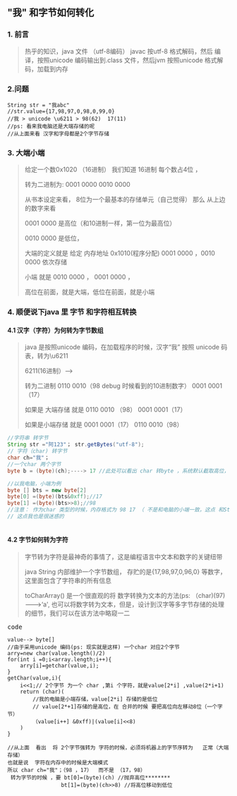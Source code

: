 ## "我" 和字节如何转化

### 1.  前言

> 热乎的知识，java 文件 （utf-8编码） javac 按utf-8 格式解码，然后 编译，按照unicode 编码输出到.class 文件，然后jvm 按照unicode 格式解码，加载到内存

### 2.问题

```
String str = "我abc"
//str.value={17,98,97,0,98,0,99,0}
//我 > unicode \u6211 > 98(62)  17(11)
//ps: 看来我电脑还是大端存储的呢
//从上面来看 汉字和字母都是2个字节存储

```

### 3. 大端小端

>给定一个数0x1020 （16进制） 我们知道 16进制 每个数占4位 ，
>
>转为二进制为: 0001 0000      0010 0000
>
>从书本设定来看， 8位为一个最基本的存储单元（自己觉得）  那么 从上边的数字来看
>
>0001 0000 是高位（和10进制一样，第一位为最高位）
>
>0010 0000 是低位， 
>
>大端的定义就是  给定 内存地址 0x1010(程序分配)  0001 0000     ，0010 0000   依次存储
>
>小端 就是  0010 0000  ， 0001 0000 ，
>
>高位在前面，就是大端，低位在前面，就是小端

### 4. 顺便说下java 里 字节 和字符相互转换

#### 4.1 汉字（字符）为何转为字节数组

>java 是按照unicode 编码，在加载程序的时候，汉字“我” 按照 unicode 码表，转为\u6211
>
>6211(16进制）--> 
>
>转为二进制  0110 0010（98  debug 时候看到的10进制数字）   0001 0001 （17）
>
>如果是 大端存储 就是   0110 0010   （98） 0001 0001（17）
>
>如果是小端存储 就是   0001 0001（17） 0110 0010（98）

```java
//字符串 转字节
String str ="阿123"； str.getBytes("utf-8");
// 字符（char) 转字节
char ch="我"；
//一个char 两个字节
byte b = (byte)(ch);----> 17 //此处可以看出 char 转byte ，系统默认截取高位，保留低位（结合下面的注释理解）

//以我电脑，小端为例
byte [] bts = new byte[2]
byte[0] =(byte)(bts&0xff);//17
byte[1] =(byte)(bts>>8);//98
//注意： 作为char 类型的时候，内存格式为 98 17 （ 不是和电脑的小端一致，这点 和String toCharArray()一致，从byte 转为char ， 必须将小端转换为大端，下面为给出详细的案例）
// 这点我也是很迷惑的
    
```





#### 4.2 字节如何转为字符

>  字节转为字符是最神奇的事情了，这是编程语言中文本和数字的关键纽带
>
> java String 内部维护一个字节数组， 存贮的是{17,98,97,0,96,0} 等数字，这里面包含了字符串的所有信息
>
> toCharArray() 是一个很直观的将 数字转换为文本的方法(ps: （char)(97) --->‘a', 也可以将数字转为文本，但是，设计到汉字等多字节存储的处理的细节，我们可以在该方法中略窥一二



<kbd>code</kbd>

```
value--> byte[] 
//由于采用unicode 编码(ps: 现实就是这样) 一个char 对应2个字节
arry=new char(value.length()/2)
for(int i =0;i<array.length;i++){
	arry[i]=getchar(value,i);
}
getChar(value,i){
	i<<1;// 2个字节 为一个 char ,第i 个字符，就是value[2*i] ,value(2*i+1)
	return (char)(
		//我的电脑是小端存储，value[2*i] 存储的是低位
		// value[2*+1]存储的是高位，在 合并的时候 要把高位向左移动8位（一个字节）
		（value[i++] &0xff)|(value[i]<<8)
	)
}

//从上面  看出  将 2个字节强转为 字符的时候，必须将机器上的字节序转为   正常（大端存储）
也就是说  字符在内存中的时候是大端模式
所以 char ch="我"；（98 ，17）  而不是 （17，98）
 转为字节的时候 ，要 bt[0]=(byte)(ch) //抛弃高位********
 				 bt[1]=(byte)(ch>>8) //将高位移动到低位
	
```


